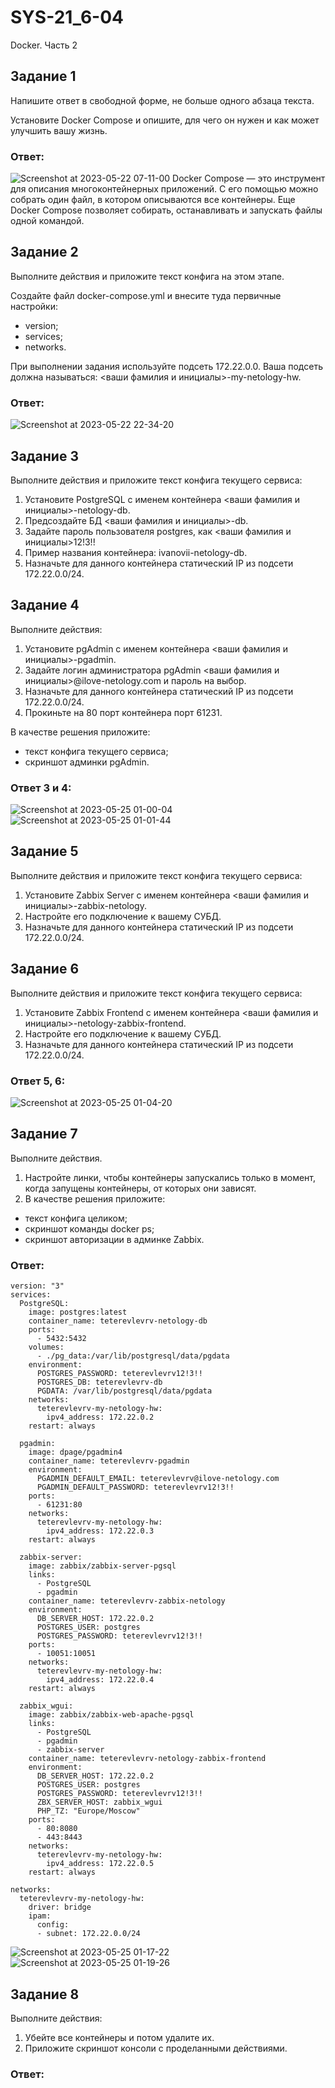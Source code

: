 # SYS-21_6-04
Docker. Часть 2
## Задание 1
Напишите ответ в свободной форме, не больше одного абзаца текста.

Установите Docker Compose и опишите, для чего он нужен и как может улучшить вашу жизнь.
### Ответ:
![Screenshot at 2023-05-22 07-11-00](https://github.com/Roman-Teterevlev/SYS-21_6-04/assets/132853752/42427001-9973-4488-893d-928c070e115d)
Docker Compose — это инструмент для описания многоконтейнерных приложений. С его помощью можно собрать один файл, в котором описываются все контейнеры. Еще Docker Compose позволяет собирать, останавливать и запускать файлы одной командой.
## Задание 2
Выполните действия и приложите текст конфига на этом этапе.

Создайте файл docker-compose.yml и внесите туда первичные настройки:
- version;
- services;
- networks.

При выполнении задания используйте подсеть 172.22.0.0. Ваша подсеть должна называться: <ваши фамилия и инициалы>-my-netology-hw.
### Ответ:
![Screenshot at 2023-05-22 22-34-20](https://github.com/Roman-Teterevlev/SYS-21_6-04/assets/132853752/6276d6f3-73c2-4f6f-803c-948f3af59e01)
## Задание 3
Выполните действия и приложите текст конфига текущего сервиса:
1. Установите PostgreSQL с именем контейнера <ваши фамилия и инициалы>-netology-db.
2. Предсоздайте БД <ваши фамилия и инициалы>-db.
3. Задайте пароль пользователя postgres, как <ваши фамилия и инициалы>12!3!!
4. Пример названия контейнера: ivanovii-netology-db.
5. Назначьте для данного контейнера статический IP из подсети 172.22.0.0/24.

## Задание 4
Выполните действия:
1. Установите pgAdmin с именем контейнера <ваши фамилия и инициалы>-pgadmin.
2. Задайте логин администратора pgAdmin <ваши фамилия и инициалы>@ilove-netology.com и пароль на выбор.
3. Назначьте для данного контейнера статический IP из подсети 172.22.0.0/24.
4. Прокиньте на 80 порт контейнера порт 61231.

В качестве решения приложите:
- текст конфига текущего сервиса;
- скриншот админки pgAdmin.
### Ответ 3 и 4:
![Screenshot at 2023-05-25 01-00-04](https://github.com/Roman-Teterevlev/SYS-21_6-04/assets/132853752/930afe20-1a51-4e4f-b8b8-60d733e74464)
![Screenshot at 2023-05-25 01-01-44](https://github.com/Roman-Teterevlev/SYS-21_6-04/assets/132853752/60ff21c2-90fe-45e9-8114-91fff222f607)
## Задание 5
Выполните действия и приложите текст конфига текущего сервиса:
1. Установите Zabbix Server с именем контейнера <ваши фамилия и инициалы>-zabbix-netology.
2. Настройте его подключение к вашему СУБД.
3. Назначьте для данного контейнера статический IP из подсети 172.22.0.0/24.

## Задание 6
Выполните действия и приложите текст конфига текущего сервиса:
1. Установите Zabbix Frontend с именем контейнера <ваши фамилия и инициалы>-netology-zabbix-frontend.
2. Настройте его подключение к вашему СУБД.
3. Назначьте для данного контейнера статический IP из подсети 172.22.0.0/24.
### Ответ 5, 6:
![Screenshot at 2023-05-25 01-04-20](https://github.com/Roman-Teterevlev/SYS-21_6-04/assets/132853752/a4ec7a0b-382e-401a-abd9-dad22896ece7)
## Задание 7
Выполните действия.
1. Настройте линки, чтобы контейнеры запускались только в момент, когда запущены контейнеры, от которых они зависят.
2. В качестве решения приложите:
- текст конфига целиком;
- скриншот команды docker ps;
- скриншот авторизации в админке Zabbix.
### Ответ:
```
version: "3"
services:
  PostgreSQL:
    image: postgres:latest
    container_name: teterevlevrv-netology-db
    ports:
      - 5432:5432
    volumes:
      - ./pg_data:/var/lib/postgresql/data/pgdata
    environment:
      POSTGRES_PASSWORD: teterevlevrv12!3!!
      POSTGRES_DB: teterevlevrv-db
      PGDATA: /var/lib/postgresql/data/pgdata
    networks:
      teterevlevrv-my-netology-hw:
        ipv4_address: 172.22.0.2
    restart: always

  pgadmin:
    image: dpage/pgadmin4
    container_name: teterevlevrv-pgadmin
    environment:
      PGADMIN_DEFAULT_EMAIL: teterevlevrv@ilove-netology.com
      PGADMIN_DEFAULT_PASSWORD: teterevlevrv12!3!!
    ports:
      - 61231:80
    networks:
      teterevlevrv-my-netology-hw:
        ipv4_address: 172.22.0.3
    restart: always

  zabbix-server:
    image: zabbix/zabbix-server-pgsql
    links:
      - PostgreSQL
      - pgadmin
    container_name: teterevlevrv-zabbix-netology
    environment:
      DB_SERVER_HOST: 172.22.0.2
      POSTGRES_USER: postgres
      POSTGRES_PASSWORD: teterevlevrv12!3!!
    ports:
      - 10051:10051
    networks:
      teterevlevrv-my-netology-hw:
        ipv4_address: 172.22.0.4
    restart: always

  zabbix_wgui:
    image: zabbix/zabbix-web-apache-pgsql
    links:
      - PostgreSQL
      - pgadmin
      - zabbix-server
    container_name: teterevlevrv-netology-zabbix-frontend
    environment:
      DB_SERVER_HOST: 172.22.0.2
      POSTGRES_USER: postgres
      POSTGRES_PASSWORD: teterevlevrv12!3!!
      ZBX_SERVER_HOST: zabbix_wgui
      PHP_TZ: "Europe/Moscow"
    ports:
      - 80:8080
      - 443:8443
    networks:
      teterevlevrv-my-netology-hw:
        ipv4_address: 172.22.0.5
    restart: always

networks:
  teterevlevrv-my-netology-hw:
    driver: bridge
    ipam:
      config:
      - subnet: 172.22.0.0/24
```
![Screenshot at 2023-05-25 01-17-22](https://github.com/Roman-Teterevlev/SYS-21_6-04/assets/132853752/11f053ac-7783-4ac2-a2cb-75683968021d)
![Screenshot at 2023-05-25 01-19-26](https://github.com/Roman-Teterevlev/SYS-21_6-04/assets/132853752/e6d06c6c-66d6-4784-81fa-d43a4c0c170d)
## Задание 8
Выполните действия:
1. Убейте все контейнеры и потом удалите их.
2. Приложите скриншот консоли с проделанными действиями.
### Ответ:
